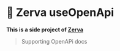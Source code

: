 # 🌱 Zerva useOpenApi

**This is a side project of [Zerva](https://github.com/holtwick/zerva)**

> Supporting OpenAPi docs
